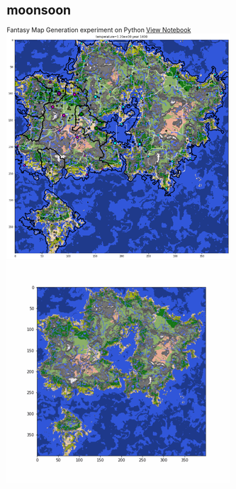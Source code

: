 # moonsoon
Fantasy Map Generation experiment on Python
[View Notebook](https://nbviewer.jupyter.org/github/fangzhangmnm/moonsoon/blob/master/moonsoon.ipynb)
![example1.png](example1.png)
![ani.gif](ani.gif)

